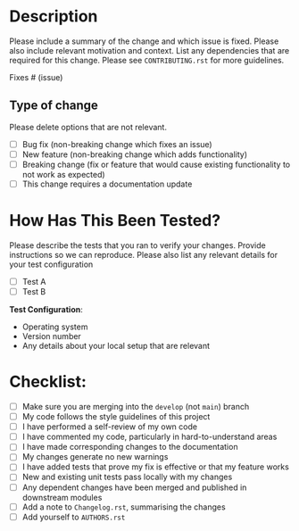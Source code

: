 # Description

Please include a summary of the change and which issue is fixed. Please also
include relevant motivation and context. List any dependencies that are required
for this change.  Please see ``CONTRIBUTING.rst`` for more guidelines.

Fixes # (issue)

## Type of change

Please delete options that are not relevant.

- [ ] Bug fix (non-breaking change which fixes an issue)
- [ ] New feature (non-breaking change which adds functionality)
- [ ] Breaking change (fix or feature that would cause existing functionality
      to not work as expected)
- [ ] This change requires a documentation update

# How Has This Been Tested?

Please describe the tests that you ran to verify your changes. Provide
instructions so we can reproduce. Please also list any relevant details for
your test configuration

- [ ] Test A
- [ ] Test B

**Test Configuration**:
* Operating system
* Version number
* Any details about your local setup that are relevant

# Checklist:

- [ ] Make sure you are merging into the ``develop`` (not ``main``) branch
- [ ] My code follows the style guidelines of this project
- [ ] I have performed a self-review of my own code
- [ ] I have commented my code, particularly in hard-to-understand areas
- [ ] I have made corresponding changes to the documentation
- [ ] My changes generate no new warnings
- [ ] I have added tests that prove my fix is effective or that my feature works
- [ ] New and existing unit tests pass locally with my changes
- [ ] Any dependent changes have been merged and published in downstream modules
- [ ] Add a note to ``Changelog.rst``, summarising the changes
- [ ] Add yourself to ``AUTHORS.rst``